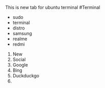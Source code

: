 This is new tab for ubuntu terminal
#Terminal
- sudo
- terminal
- distro
- samsung
- realme
- redmi
1. New
2. Social
3. Google
4. Bing
5. Duckduckgo
6. 